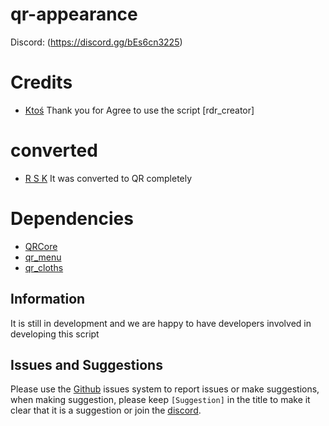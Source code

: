 # qr-appearance

Discord: (https://discord.gg/bEs6cn3225)

# Credits
* [Ktoś](https://github.com/Ktos93) Thank you for Agree to use the script [rdr_creator]

# converted
* [R S K](https://github.com/mn9-29) It was converted to QR completely

# Dependencies
* [QRCore](https://github.com/QRCore-RedM-Re)
* [qr_menu](https://github.com/QRCore-RedM-Re/qr_menu)
* [qr_cloths](https://github.com/QRCore-RedM-Re/qr-clothes)

## Information

It is still in development and we are happy to have developers involved in developing this script

## Issues and Suggestions
Please use the [Github](https://github.com/QRCore-RedM-Re) issues system to report issues or make suggestions, when making suggestion, please keep `[Suggestion]` in the title to make it clear that it is a suggestion or join the 
[discord](https://discord.gg/bEs6cn3225).
